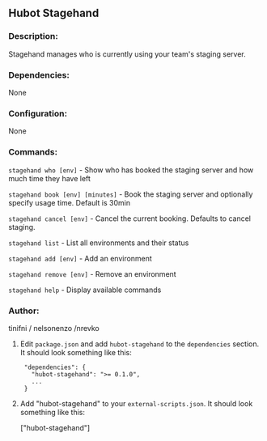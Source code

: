 ## Hubot Stagehand

### Description:
   Stagehand manages who is currently using your team's staging server.

### Dependencies:
   None

### Configuration:
   None

### Commands:
  `stagehand who [env]` - Show who has booked the staging server and how much time they have left

  `stagehand book [env] [minutes]` - Book the staging server and optionally specify usage time. Default is 30min

  `stagehand cancel [env]` - Cancel the current booking. Defaults to cancel staging.

  `stagehand list` - List all environments and their status

  `stagehand add [env]` - Add an environment

  `stagehand remove [env]` - Remove an environment

  `stagehand help` - Display available commands

### Author:
   tinifni / nelsonenzo /nrevko

1. Edit `package.json` and add `hubot-stagehand` to the `dependencies` section. It should look something like this:

        "dependencies": {
          "hubot-stagehand": ">= 0.1.0",
          ...
        }
1. Add "hubot-stagehand" to your `external-scripts.json`. It should look something like this:

    ["hubot-stagehand"]
